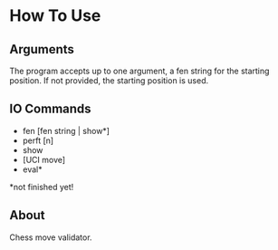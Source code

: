 # How To Use
## Arguments
The program accepts up to one argument, a fen string for the starting position. If not provided, the starting position is used.
## IO Commands
* fen [fen string | show*]
* perft [n]
* show
* [UCI move]
* eval*

*not finished yet!

## About
Chess move validator.
